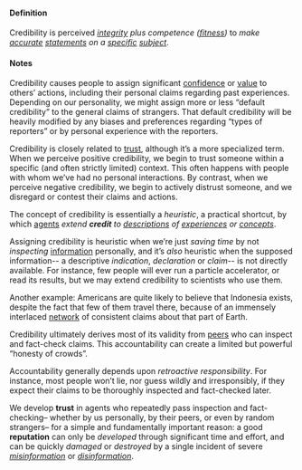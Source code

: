#### Definition

Credibility is perceived *[integrity](https://github.com/gcassel/Modular-Organization-Terminology/blob/master/terms/integrate.md) plus competence ([fitness](https://github.com/gcassel/Modular-Organization-Terminology/blob/master/terms/fitness.md))* to *make [accurate](https://github.com/gcassel/Modular-Organization-Terminology/blob/master/terms/accuracy.md) [statements](https://github.com/gcassel/Modular-Organization-Terminology/blob/master/terms/state.md) on a [specific](https://github.com/gcassel/Modular-Organization-Terminology/blob/master/terms/specific.md) [subject](https://github.com/gcassel/Modular-Organization-Terminology/blob/master/terms/subject.md)*.

#### Notes

Credibility causes people to assign significant [confidence](https://github.com/gcassel/Modular-Organization-Terminology/blob/master/terms/confidence.md) or [value](https://github.com/gcassel/Modular-Organization-Terminology/blob/master/terms/value.md) to others’ actions, including their personal claims regarding past experiences.  Depending on our personality, we might assign more or less “default credibility” to the general claims of strangers.  That default credibility will be heavily modified by any biases and preferences regarding “types of reporters” or by personal experience with the reporters.

Credibility is closely related to [trust](https://github.com/gcassel/Modular-Organization-Terminology/blob/master/terms/trust.md), although it’s a more specialized term.  When we perceive positive credibility, we begin to trust someone within a specific (and often strictly limited) context.  This often happens with people with whom we’ve had no personal interactions.  By contrast, when we perceive negative credibility, we begin to actively distrust someone, and we disregard or contest their claims and actions.

The concept of credibility is essentially a *heuristic*, a practical shortcut, by which [agents](https://github.com/gcassel/Modular-Organization-Terminology/blob/master/terms/agent.md) *extend **credit** to [descriptions](https://github.com/gcassel/Modular-Organization-Terminology/blob/master/terms/describe.md) of [experiences](https://github.com/gcassel/Modular-Organization-Terminology/blob/master/terms/experience.md) or [concepts](https://github.com/gcassel/Modular-Organization-Terminology/blob/master/terms/concept.md)*.  
 
Assigning credibility is heuristic when we’re just *saving time* by not *inspecting* [information](https://github.com/gcassel/Modular-Organization-Terminology/blob/master/terms/information.md) personally, and it’s *also* heuristic when the supposed information-- a descriptive *indication*, *declaration* or *claim*-- is not directly available. For instance, few people will ever run a particle accelerator, or read its results, but we may extend credibility to scientists who use them.  

Another example:  Americans are quite likely to believe that Indonesia exists, despite the fact that few of them travel there, because of an immensely interlaced [network](https://github.com/gcassel/Modular-Organization-Terminology/blob/master/terms/network.md) of consistent claims about that part of Earth.
 
Credibility ultimately derives most of its validity from [peers](https://github.com/gcassel/Modular-Organization-Terminology/blob/master/terms/peer.md) who can inspect and fact-check claims. This accountability can create a limited but powerful “honesty of crowds”. 

Accountability generally depends upon *retroactive responsibility*. For instance, most people won’t lie, nor guess wildly and irresponsibly, if they expect their claims to be thoroughly inspected and fact-checked later.
 
We develop **trust** in agents who repeatedly pass inspection and fact-checking– whether by us personally, by their peers, or even by random strangers– for a simple and fundamentally important reason: a good **reputation** can only be *developed* through significant time and effort, and can be quickly *damaged* or *destroyed* by a single incident of severe *[misinformation](https://github.com/gcassel/Modular-Organization-Terminology/blob/master/terms/misinform.md)* or *[disinformation](https://github.com/gcassel/Modular-Organization-Terminology/blob/master/terms/disinform.md)*.
